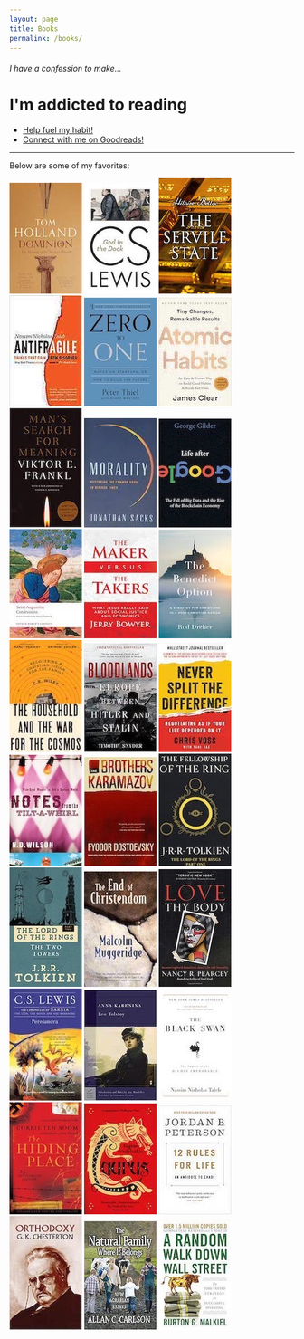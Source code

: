 ```yaml
---
layout: page
title: Books
permalink: /books/
---
```


###### I have a confession to make...

# I'm addicted to reading

- [Help fuel my habit!](https://www.amazon.com/hz/wishlist/ls/23VPKR94OL7XY?ref_=wl_share)
- [Connect with me on Goodreads!](https://www.goodreads.com/user/show/74709390-jun-sung-lee)

---

Below are some of my favorites:

[![Dominion](/images/books/Dominion.jpg "Dominion by Tom Holland")](https://www.amazon.com/Dominion-Making-Western-Tom-Holland/dp/1408706954) [![God in the Dock](/images/books/GodInTheDock.jpg "God in the Dock by C.S. Lewis")](https://www.amazon.com/God-Dock-C-S-Lewis/dp/0802871836) [![The Servile State](/images/books/ServileState.jpg "The Servile State by Hillaire Belloc")](https://www.amazon.com/Servile-State-Hilaire-Belloc-ebook/dp/B093Y6YVMS) [![Antifragile](/images/books/Antifragile.jpg "Antifragile by Nassim Nicholas Taleb")](https://www.amazon.com/Antifragile-Things-That-Disorder-Incerto/dp/0812979680) [![Zero to One](/images/books/ZeroToOne.jpg "Zero to One by Peter Thiel")](https://www.amazon.com/Zero-One-Notes-Startups-Future/dp/0804139296) [![Atomic Habits](/images/books/AtomicHabits.jpg "Atomic Habits by James Clear")](https://www.amazon.com/Atomic-Habits-Proven-Build-Break/dp/0735211299) [![Man's Search for Meaning](/images/books/MansSearch.jpg "Man's Search for Meaning by Viktor Frankl")](https://www.amazon.com/Mans-Search-Meaning-Viktor-Frankl/dp/0807060100) [![Morality](/images/books/Morality.jpg "Morality by Jonathan Sacks")](https://www.amazon.com/Morality-Restoring-Common-Divided-Times/dp/1541675312) [![Life After Google](/images/books/LifeAfterGoogle.jpg "Life After Google by George Gilder")](https://www.amazon.com/Life-After-Google-Blockchain-Economy/dp/1621575764) [![Confessions](/images/books/Confessions.jpg "Confessions by Augustine of Hippo")](https://www.amazon.com/Confessions-Oxford-Worlds-Classics-Augustine/dp/0199537828) [![The Maker Versus the Takers](/images/books/MakerVSTakers.jpg "The Maker Versus the Takers")](https://www.amazon.com/Maker-Versus-Takers-Justice-Economics/dp/1642933708) [![The Benedict Option](/images/books/BenedictOption.jpg "The Benedict Option by Rod Dreher")](https://www.amazon.com/Benedict-Option-Strategy-Christians-Post-Christian/dp/0735213291) [![The Household and the War for the Cosmos](/images/books/TheHouseholdAndTheWarForTheCosmos.jpg "The Household and the War for the Cosmos by C.R. Wiley")](https://www.amazon.com/Household-War-Cosmos-C-Wiley/dp/1947644912) [![Bloodlands](/images/books/Bloodlands.jpg "Bloodlands by Timothy Snyder")](https://www.amazon.com/Bloodlands-Europe-Between-Hitler-Stalin/dp/0465031471) [![Never Split the Difference](/images/books/NeverSplitTheDifference.jpg "Never Split the Difference by Chris Voss")](https://www.amazon.com/Never-Split-Difference-Negotiating-Depended/dp/0062407805) [![Notes From The Tilt-A-Whirl](/images/books/NotesFromTheTiltAWhirl.jpg "Notes From The Tilt-A-Whirl by N.D. Wilson")](https://www.amazon.com/Notes-Tilt-Whirl-Wide-Eyed-Wonder/dp/0849920078) [![The Brothers Karamazov](/images/books/TheBrothersKaramazov.jpg "The Brothers Karamazov by Fyodor Dostoyevsky")](https://www.amazon.com/Brothers-Karamazov-Fyodor-Dostoevsky/dp/0374528373) [![The Fellowship of the Ring](/images/books/FellowshipOfTheRing.jpg "The Fellowship of the Ring by J.R.R. Tolkien")](https://www.amazon.com/Fellowship-Ring-Being-First-Rings/dp/0547928211) [![The Two Towers](/images/books/TwoTowers.jpg "The Two Towers by J.R.R. Tolkien")](https://www.amazon.com/Two-Towers-Being-Second-Rings/dp/0547928203) [![The End of Christendom](/images/books/EndOfChristendom.jpg "The End of Christendom by Malcolm Muggeridge")](https://www.amazon.com/End-Christendom-Mr-Malcolm-Muggeridge/dp/0802818374) [![Love Thy Body](/images/books/LoveThyBody.jpg "Love Thy Body by Nancy Pearcey")](https://www.amazon.com/Love-Thy-Body-Answering-Questions/dp/0801075726) [![Perelandra](/images/books/Perelandra.jpg "Perelandra by C.S. Lewis")](https://www.amazon.com/Perelandra-Space-Trilogy-Book-2/dp/074323491X) [![Anna Karenina](/images/books/AnnaKarenina.jpg "Anna Karenina by Leo Tolstoy")](https://www.amazon.com/Anna-Karenina-Barnes-Noble-Classics/dp/1593080271) [![The Black Swan](/images/books/BlackSwan.jpg "The Black Swan by Nassim Nicholas Taleb")](https://www.amazon.com/Black-Swan-Impact-Improbable-Incerto/dp/1400063515) [![The Hiding Place](/images/books/HidingPlace.jpg "The Hiding Place by Corrie Ten Boom")](https://www.amazon.com/Hiding-Place-Corrie-Ten-Boom-ebook/dp/B004TS1MGK) [![Laurus](/images/books/Laurus.jpg "Laurus by Euguene Vodolazkin")](https://www.amazon.com/Laurus-Eugene-Vodolazkin/dp/178074871X) [![12 Rules for Life](/images/books/12Rules.jpg "12 Rules for Life by Jordan B. Peterson")](https://www.amazon.com/12-Rules-Life-Antidote-Chaos/dp/0345816021) [![Orthodoxy](/images/books/Orthodoxy.jpg "Orthodoxy by G.K. Chesterton")](https://www.amazon.com/Orthodoxy-G-K-Chesterton/dp/0486437019) [![The Natural Family Where It Belongs](/images/books/NaturalFamilyWhereItBelongs.jpg "The Natural Family Where It Belongs by Allan Carlson")](https://www.amazon.com/Natural-Family-Where-Belongs-Agrarian/dp/1412852846) [![A Random Walk Down Wall Street](/images/books/ARandomWalk.jpg "A Random Walk Down Wall Street by Burton Malkiel")](https://www.amazon.com/Random-Walk-Down-Wall-Street/dp/1324002182)
